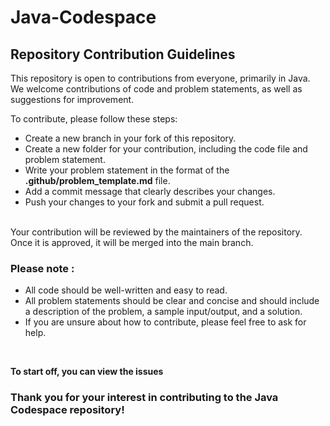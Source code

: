 # Java-Codespace

## Repository Contribution Guidelines

This repository is open to contributions from everyone, primarily in Java. We welcome contributions of code and problem statements, as well as suggestions for improvement.
<br>

To contribute, please follow these steps:
- Create a new branch in your fork of this repository.
- Create a new folder for your contribution, including the code file and problem statement.
- Write your problem statement in the format of the **.github/problem_template.md** file.
- Add a commit message that clearly describes your changes.
- Push your changes to your fork and submit a pull request.
<br>
Your contribution will be reviewed by the maintainers of the repository. Once it is approved, it will be merged into the main branch.
<br>

### Please note :
- All code should be well-written and easy to read.
- All problem statements should be clear and concise and should include a description of the problem, a sample input/output, and a solution.
- If you are unsure about how to contribute, please feel free to ask for help.
<br>

**To start off, you can view the issues**

### Thank you for your interest in contributing to the Java Codespace repository!

